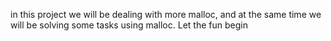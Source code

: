 in this project we will be dealing with more malloc, and at the same time we will be solving some tasks using malloc. Let the fun begin

